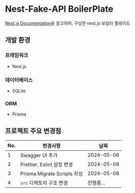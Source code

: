 # Nest-Fake-API BoilerPlate

[Nest.js Documentation](https://docs.nestjs.com/recipes/prisma)을 참고하여, 구성한 nest.js 보일러 플레이트

## 개발 환경

### 프레임워크

- Nest.js

### 데이터베이스

- SQLite

### ORM

- Prisma

## 프로젝트 주요 변경점

| No. | 변경사항                      | 날짜         | 
|-----|---------------------------|------------|
| 1   | Swagger UI 추가             | 2024-05-08 |
| 2   | Prettier, Eslint 설정 변경    | 2024-05-08 |
| 3   | Prisma Migrate Scripts 작성 | 2024-05-08 | 
| 4   | `src` 디렉토리 구조 변경          | 진행중...     |